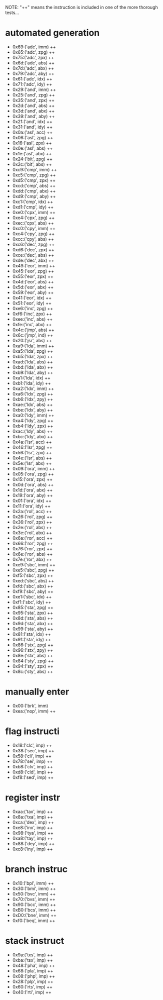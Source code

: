 NOTE: "++" means the instruction is included in one of the more thorough tests...

# automated generation
  * 0x69:('adc', imm) ++
  * 0x65:('adc', zpg) ++
  * 0x75:('adc', zpx) ++
  * 0x6d:('adc', abs) ++
  * 0x7d:('adc', abx) ++
  * 0x79:('adc', aby) ++
  * 0x61:('adc', idx) ++
  * 0x71:('adc', idy) ++
  * 0x29:('and', imm) ++
  * 0x25:('and', zpg) ++
  * 0x35:('and', zpx) ++
  * 0x2d:('and', abs) ++
  * 0x3d:('and', abx) ++
  * 0x39:('and', aby) ++
  * 0x21:('and', idx) ++
  * 0x31:('and', idy) ++
  * 0x0a:('asl', acc) ++
  * 0x06:('asl', zpg) ++
  * 0x16:('asl', zpx) ++
  * 0x0e:('asl', abs) ++
  * 0x1e:('asl', abx) ++
  * 0x24:('bit', zpg) ++
  * 0x2c:('bit', abs) ++
  * 0xc9:('cmp', imm) ++
  * 0xc5:('cmp', zpg) ++
  * 0xd5:('cmp', zpx) ++
  * 0xcd:('cmp', abs) ++
  * 0xdd:('cmp', abx) ++
  * 0xd9:('cmp', aby) ++
  * 0xc1:('cmp', idx) ++
  * 0xd1:('cmp', idy) ++
  * 0xe0:('cpx', imm) ++
  * 0xe4:('cpx', zpg) ++
  * 0xec:('cpx', abs) ++
  * 0xc0:('cpy', imm) ++
  * 0xc4:('cpy', zpg) ++
  * 0xcc:('cpy', abs) ++
  * 0xc6:('dec', zpg) ++
  * 0xd6:('dec', zpx) ++
  * 0xce:('dec', abs) ++
  * 0xde:('dec', abx) ++
  * 0x49:('eor', imm) ++
  * 0x45:('eor', zpg) ++
  * 0x55:('eor', zpx) ++
  * 0x4d:('eor', abs) ++
  * 0x5d:('eor', abx) ++
  * 0x59:('eor', aby) ++
  * 0x41:('eor', idx) ++
  * 0x51:('eor', idy) ++
  * 0xe6:('inc', zpg) ++
  * 0xf6:('inc', zpx) ++
  * 0xee:('inc', abs) ++
  * 0xfe:('inc', abx) ++
  * 0x4c:('jmp', abs) ++
  * 0x6c:('jmp', ind) ++
  * 0x20:('jsr', abs) ++
  * 0xa9:('lda', imm) ++
  * 0xa5:('lda', zpg) ++
  * 0xb5:('lda', zpx) ++
  * 0xad:('lda', abs) ++
  * 0xbd:('lda', abx) ++
  * 0xb9:('lda', aby) ++
  * 0xa1:('lda', idx) ++
  * 0xb1:('lda', idy) ++
  * 0xa2:('ldx', imm) ++
  * 0xa6:('ldx', zpg) ++
  * 0xb6:('ldx', zpy) ++
  * 0xae:('ldx', abs) ++
  * 0xbe:('ldx', aby) ++
  * 0xa0:('ldy', imm) ++
  * 0xa4:('ldy', zpg) ++
  * 0xb4:('ldy', zpx) ++
  * 0xac:('ldy', abs) ++
  * 0xbc:('ldy', abx) ++
  * 0x4a:('lsr', acc) ++
  * 0x46:('lsr', zpg) ++
  * 0x56:('lsr', zpx) ++
  * 0x4e:('lsr', abs) ++
  * 0x5e:('lsr', abx) ++
  * 0x09:('ora', imm) ++
  * 0x05:('ora', zpg) ++
  * 0x15:('ora', zpx) ++
  * 0x0d:('ora', abs) ++
  * 0x1d:('ora', abx) ++
  * 0x19:('ora', aby) ++
  * 0x01:('ora', idx) ++
  * 0x11:('ora', idy) ++
  * 0x2a:('rol', acc) ++
  * 0x26:('rol', zpg) ++
  * 0x36:('rol', zpx) ++
  * 0x2e:('rol', abs) ++
  * 0x3e:('rol', abx) ++
  * 0x6a:('ror', acc) ++
  * 0x66:('ror', zpg) ++
  * 0x76:('ror', zpx) ++
  * 0x6e:('ror', abs) ++
  * 0x7e:('ror', abx) ++
  * 0xe9:('sbc', imm) ++
  * 0xe5:('sbc', zpg) ++
  * 0xf5:('sbc', zpx) ++
  * 0xed:('sbc', abs) ++
  * 0xfd:('sbc', abx) ++
  * 0xf9:('sbc', aby) ++
  * 0xe1:('sbc', idx) ++
  * 0xf1:('sbc', idy) ++
  * 0x85:('sta', zpg) ++
  * 0x95:('sta', zpx) ++
  * 0x8d:('sta', abs) ++
  * 0x9d:('sta', abx) ++
  * 0x99:('sta', aby) ++
  * 0x81:('sta', idx) ++
  * 0x91:('sta', idy) ++
  * 0x86:('stx', zpg) ++
  * 0x96:('stx', zpy) ++
  * 0x8e:('stx', abs) ++
  * 0x84:('sty', zpg) ++
  * 0x94:('sty', zpx) ++
  * 0x8c:('sty', abs) ++

# manually enter
  * 0x00:('brk', imm)
  * 0xea:('nop', imm) ++

# flag instructi
  * 0x18:('clc', imp) ++
  * 0x38:('sec', imp) ++
  * 0x58:('cli', imp) ++
  * 0x78:('sei', imp) ++
  * 0xb8:('clv', imp) ++
  * 0xd8:('cld', imp) ++
  * 0xf8:('sed', imp) ++

# register instr
  * 0xaa:('tax', imp) ++
  * 0x8a:('txa', imp) ++
  * 0xca:('dex', imp) ++
  * 0xe8:('inx', imp) ++
  * 0x98:('tya', imp) ++
  * 0xa8:('tay', imp) ++
  * 0x88:('dey', imp) ++
  * 0xc8:('iny', imp) ++

# branch instruc
  * 0x10:('bpl', imm) ++
  * 0x30:('bmi', imm) ++
  * 0x50:('bvc', imm) ++
  * 0x70:('bvs', imm) ++
  * 0x90:('bcc', imm) ++
  * 0xB0:('bcs', imm) ++
  * 0xD0:('bne', imm) ++
  * 0xf0:('beq', imm) ++

# stack instruct
  * 0x9a:('txs', imp) ++
  * 0xba:('tsx', imp) ++
  * 0x48:('pha', imp) ++
  * 0x68:('pla', imp) ++
  * 0x08:('php', imp) ++
  * 0x28:('plp', imp) ++
  * 0x60:('rts', imp) ++
  * 0x40:('rti', imp) ++